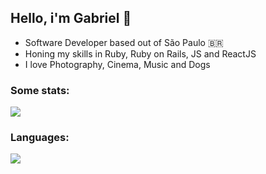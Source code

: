 ## Hello, i'm Gabriel 👋

- Software Developer based out of São Paulo 🇧🇷
- Honing my skills in Ruby, Ruby on Rails, JS and ReactJS
- I love Photography, Cinema, Music and Dogs

### Some stats:

<img src="https://github-readme-stats.gabrielloppes.vercel.app/api?username=gabrielloppes&show_icons=true&hide_border=false&count_private=true&include_all_commits=true&theme=tokyonight">

### Languages:

<img align="left" src="https://github-readme-stats.gabrielloppes.vercel.app/api/top-langs/?username=gabrielloppes&theme=tokyonight&layout=compact&hide=HTML">
